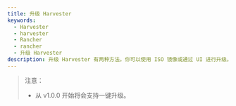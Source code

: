 ```yaml
---
title: 升级 Harvester 
keywords:
  - Harvester
  - harvester
  - Rancher
  - rancher
  - 升级 Harvester
description: 升级 Harvester 有两种方法。你可以使用 ISO 镜像或通过 UI 进行升级。
---
```


> 注意：
> 
> - 从 v1.0.0 开始将会支持一键升级。

